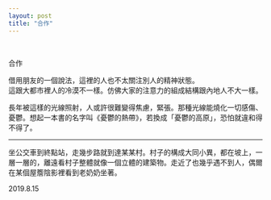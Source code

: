```yaml
---
layout: post
title: "合作"
---
```


  
&nbsp;
&nbsp;


合作

借用朋友的一個說法，這裡的人也不太關注別人的精神狀態。
<br>這跟大都市裡人的冷漠不一樣。仿佛大家的注意力的組成結構跟內地人不大一樣。

長年被這樣的光線照射，人或許很難變得焦慮，緊張。那種光線能燒化一切感傷、憂鬱。想起一本書的名字叫《憂鬱的熱帶》，若換成「憂鬱的高原」，恐怕就違和得不得了。

---

坐公交車到終點站，走幾步路就到達某某村。村子的構成大同小異，都在坡上，一層一層的，離遠看村子整體就像一個立體的建築物。走近了也幾乎遇不到人，偶爾在某個屋簷陰影裡看到老奶奶坐著。

2019.8.15